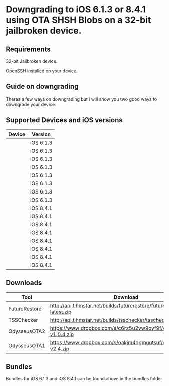 # Downgrading to iOS 6.1.3 or 8.4.1 using OTA SHSH Blobs on a 32-bit jailbroken device.

## Requirements

32-bit Jailbroken device.

OpenSSH installed on your device.

## Guide on downgrading

Theres a few ways on downgrading but i will show you two good ways to downgrade your device.

## Supported Devices and iOS versions

| Device  | Version  |
|---------|----------|
|         |iOS 6.1.3 |
|         |iOS 6.1.3 |
|         |iOS 6.1.3 |
|         |iOS 6.1.3 |
|         |iOS 6.1.3 |
|         |iOS 6.1.3 |
|         |iOS 6.1.3 |
|         |iOS 6.1.3 |
|         |iOS 8.4.1 |
|         |iOS 8.4.1 |
|         |iOS 8.4.1 |
|         |iOS 8.4.1 |
|         |iOS 8.4.1 |
|         |iOS 8.4.1 |
|         |iOS 8.4.1 |
|         |iOS 8.4.1 |

## Downloads
| Tool | Download | SHA1 |
|---------|----------|------|
| FutureRestore | http://api.tihmstar.net/builds/futurerestore/futurerestore-latest.zip |
| TSSChecker | http://api.tihmstar.net/builds/tsschecker/tsschecker-latest.zip |
| OdysseusOTA2 | https://www.dropbox.com/s/c6rz5u2vw9oyf9f/odysseusOTA2-v1.0.4.zip | a54c887ab13bfbdeaf3402bd6bd9b6ef4252300f |
| OdysseusOTA1 | https://www.dropbox.com/s/oakjm4dgmuutsuf/odysseusOTA-v2.4.zip | 3b0e5f2c7105c39185c3a2280eabc85f49f834c3 |

## Bundles

Bundles for iOS 6.1.3 and iOS 8.4.1 can be found above in the bundles folder

